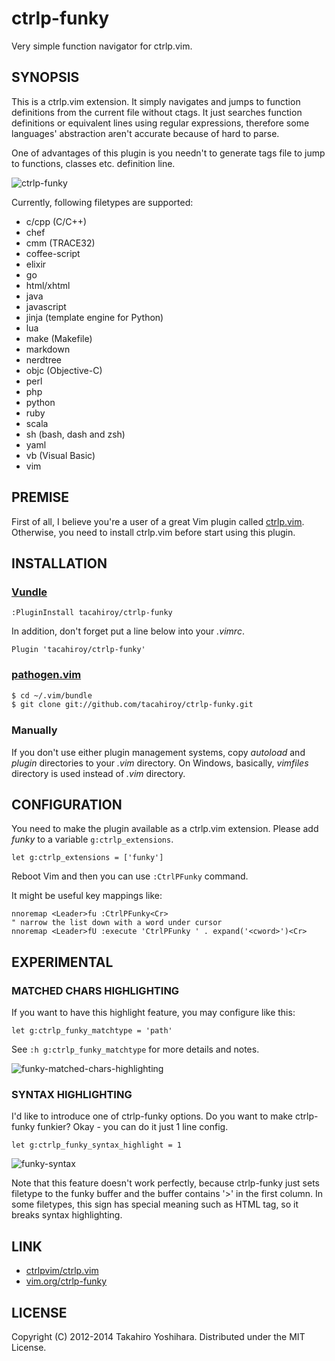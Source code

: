 ctrlp-funky
============
Very simple function navigator for ctrlp.vim.

SYNOPSIS
----------
This is a ctrlp.vim extension. It simply navigates and jumps to function definitions from the current file without ctags. It just searches function definitions or equivalent lines using regular expressions, therefore some languages' abstraction aren't accurate because of hard to parse.

One of advantages of this plugin is you needn't to generate tags file to jump to functions, classes etc. definition line.

![ctrlp-funky][1]

Currently, following filetypes are supported:
* c/cpp (C/C++)
* chef
* cmm (TRACE32)
* coffee-script
* elixir
* go
* html/xhtml
* java
* javascript
* jinja (template engine for Python)
* lua
* make (Makefile)
* markdown
* nerdtree
* objc (Objective-C)
* perl
* php
* python
* ruby
* scala
* sh (bash, dash and zsh)
* yaml
* vb (Visual Basic)
* vim


PREMISE
----------
First of all, I believe you're a user of a great Vim plugin called [ctrlp.vim](https://github.com/ctrlpvim/ctrlp.vim).
Otherwise, you need to install ctrlp.vim before start using this plugin.


INSTALLATION
----------
### [Vundle](https://github.com/gmarik/vundle.git)
```vim
:PluginInstall tacahiroy/ctrlp-funky
```

In addition, don't forget put a line below into your _.vimrc_.
```vim
Plugin 'tacahiroy/ctrlp-funky'
```

### [pathogen.vim](https://github.com/tpope/vim-pathogen)
```sh
$ cd ~/.vim/bundle
$ git clone git://github.com/tacahiroy/ctrlp-funky.git
```

### Manually
If you don't use either plugin management systems, copy _autoload_ and _plugin_ directories to your _.vim_ directory.
On Windows, basically, _vimfiles_ directory is used instead of _.vim_ directory.


CONFIGURATION
--------------
You need to make the plugin available as a ctrlp.vim extension. Please add *funky* to a variable `g:ctrlp_extensions`.
```vim
let g:ctrlp_extensions = ['funky']
```

Reboot Vim and then you can use `:CtrlPFunky` command.

It might be useful key mappings like:
```vim
nnoremap <Leader>fu :CtrlPFunky<Cr>
" narrow the list down with a word under cursor
nnoremap <Leader>fU :execute 'CtrlPFunky ' . expand('<cword>')<Cr>
```


EXPERIMENTAL
------------
### MATCHED CHARS HIGHLIGHTING
If you want to have this highlight feature, you may configure like this:
```vim
let g:ctrlp_funky_matchtype = 'path'
```
See `:h g:ctrlp_funky_matchtype` for more details and notes.

![funky-matched-chars-highlighting][3]


### SYNTAX HIGHLIGHTING
I'd like to introduce one of ctrlp-funky options.
Do you want to make ctrlp-funky funkier? Okay - you can do it just 1 line config.
```vim
let g:ctrlp_funky_syntax_highlight = 1
```
![funky-syntax][2]

Note that this feature doesn't work perfectly, because ctrlp-funky just sets
filetype to the funky buffer and the buffer contains '>' in the first column.
In some filetypes, this sign has special meaning such as HTML tag, so it breaks
syntax highlighting.


LINK
-------

* [ctrlpvim/ctrlp.vim](https://github.com/ctrlpvim/ctrlp.vim)
* [vim.org/ctrlp-funky](http://www.vim.org/scripts/script.php?script_id=4592)


LICENSE
-------

Copyright (C) 2012-2014 Takahiro Yoshihara. Distributed under the MIT License.

[1]: http://i.imgur.com/yO4PWAF.png
[2]: http://i.imgur.com/CnKui5H.png
[3]: http://i.imgur.com/B3hBycd.png
